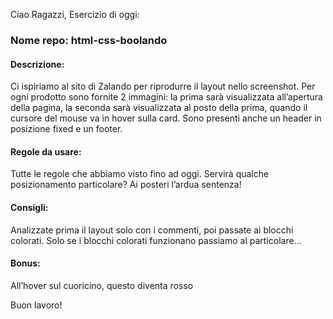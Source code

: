 Ciao Ragazzi,
Esercizio di oggi:

### Nome repo: html-css-boolando

#### Descrizione:

Ci ispiriamo al sito di Zalando per riprodurre il layout nello screenshot.
Per ogni prodotto sono fornite 2 immagini: la prima sarà visualizzata all’apertura della pagina, la seconda sarà visualizzata al posto della prima, quando il cursore del mouse va in hover sulla card.
Sono presenti anche un header in posizione fixed e un footer.

#### Regole da usare:
Tutte le regole che abbiamo visto fino ad oggi.
Servirà qualche posizionamento particolare? Ai posteri l’ardua sentenza!

#### Consigli:

Analizzate prima il layout solo con i commenti, poi passate ai blocchi colorati.
Solo se i blocchi colorati funzionano passiamo al particolare...

#### Bonus:

All’hover sul cuoricino, questo diventa rosso

Buon lavoro!
